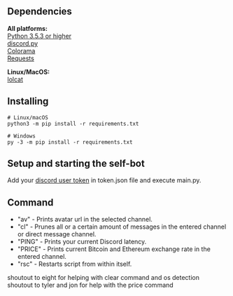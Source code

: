 Dependencies
----------
**All platforms:**\
[Python 3.5.3 or higher](https://www.python.org/downloads/)\
[discord.py](https://pypi.org/project/colorama/)\
[Colorama](https://pypi.org/project/colorama/)\
[Requests](https://pypi.org/project/requests/)

**Linux/MacOS:**\
[lolcat](https://github.com/busyloop/lolcat)

Installing
----------

    # Linux/macOS
    python3 -m pip install -r requirements.txt

    # Windows
    py -3 -m pip install -r requirements.txt

Setup and starting the self-bot
----------

Add your [discord user token](https://github.com/Tyrrrz/DiscordChatExporter/wiki/Obtaining-Token-and-Channel-IDs#how-to-get-user-token) in token.json file and execute main.py.

Command
----------
* "av" - Prints avatar url in the selected channel.
* "cl" - Prunes all or a certain amount of messages in the entered channel or direct message channel.
* "PING" - Prints your current Discord latency.
* "PRICE" - Prints current Bitcoin and Ethereum exchange rate in the entered channel.
* "rsc" - Restarts script from within itself.

shoutout to eight for helping with clear command and os detection\
shoutout to tyler and jon for help with the price command

